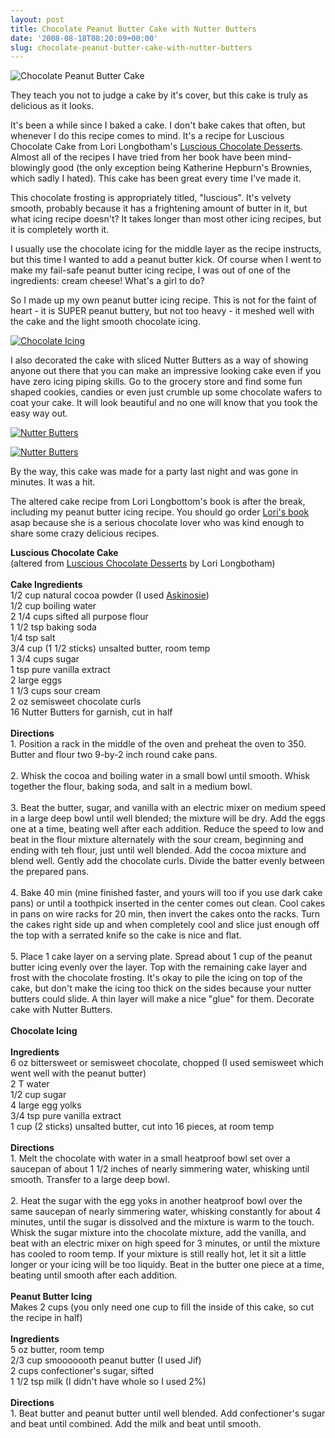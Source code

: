 ```yaml
---
layout: post
title: Chocolate Peanut Butter Cake with Nutter Butters
date: '2008-08-18T08:20:09+00:00'
slug: chocolate-peanut-butter-cake-with-nutter-butters
---
```

<img src="http://farm4.static.flickr.com/3039/2772351598_c51471c577.jpg?v=0" alt="Chocolate Peanut Butter Cake" class="yellowborder" />

They teach you not to judge a cake by it's cover, but this cake is truly as delicious as it looks.

It's been a while since I baked a cake. I don't bake cakes that often, but whenever I do this recipe comes to mind. It's a recipe for Luscious Chocolate Cake from Lori Longbotham's <a href="http://astore.amazon.com/thechocolatpe-20/detail/0811835162/002-0508011-9314438">Luscious Chocolate Desserts</a>. Almost all of the recipes I have tried from her book have been mind-blowingly good (the only exception being Katherine Hepburn's Brownies, which sadly I hated). This cake has been great every time I've made it.

This chocolate frosting is appropriately titled, "luscious". It's velvety smooth, probably because it has a frightening amount of butter in it, but what icing recipe doesn't? It takes longer than most other icing recipes, but it is completely worth it. 

I usually use the chocolate icing for the middle layer as the recipe instructs, but this time I wanted to add a peanut butter kick. Of course when I went to make my fail-safe peanut butter icing recipe, I was out of one of the ingredients: cream cheese! What's a girl to do?

So I made up my own peanut butter icing recipe. This is not for the faint of heart - it is SUPER peanut buttery, but not too heavy - it meshed well with the cake and the light smooth chocolate icing. 

<a href="http://www.flickr.com/photos/kstar810/2771503275/"><img src="http://farm4.static.flickr.com/3279/2771503275_d300f5c8d7.jpg?v=0" alt="Chocolate Icing" /></a>

I also decorated the cake with sliced Nutter Butters as a way of showing anyone out there that you can make an impressive looking cake even if you have zero icing piping skills. Go to the grocery store and find some fun shaped cookies, candies or even just crumble up some chocolate wafers to coat your cake. It will look beautiful and no one will know that you took the easy way out.

<a href="http://www.flickr.com/photos/kstar810/2771502479/"><img src="http://farm4.static.flickr.com/3267/2771502479_1c16e8b15b.jpg?v=0" alt="Nutter Butters" /></a>

<a href="http://www.flickr.com/photos/kstar810/2772343810/"><img src="http://farm4.static.flickr.com/3192/2772343810_c5407fb948.jpg?v=0" alt="Nutter Butters" /></a>

By the way, this cake was made for a party last night and was gone in minutes. It was a hit.

The altered cake recipe from Lori Longbottom's book is after the break, including my peanut butter icing recipe. You should go order <a href="http://astore.amazon.com/thechocolatpe-20/detail/0811835162/002-0508011-9314438">Lori's book</a> asap because she is a serious chocolate lover who was kind enough to share some crazy delicious recipes.

<div class="recipe">
<strong>Luscious Chocolate Cake </strong><br>
(altered from <a href="http://astore.amazon.com/thechocolatpe-20/detail/0811835162/002-0508011-9314438">Luscious Chocolate Desserts</a> by Lori Longbotham)<br>
<br>
<strong>Cake Ingredients</strong><br>
1/2 cup natural cocoa powder (I used <a href="http://www.askinosie.com/p-45-single-origin-natural-cocoa-powder.aspx">Askinosie</a>)<br>
1/2 cup boiling water<br>
2 1/4 cups sifted all purpose flour<br>
1 1/2 tsp baking soda<br>
1/4 tsp salt<br>
3/4 cup (1 1/2 sticks) unsalted butter, room temp<br>
1 3/4 cups sugar<br>
1 tsp pure vanilla extract<br>
2 large eggs<br>
1 1/3 cups sour cream<br>
2 oz semisweet chocolate curls<br>
16 Nutter Butters for garnish, cut in half<br>
<br>
<strong>Directions</strong><br>
1. Position a rack in the middle of the oven and preheat the oven to 350. Butter and flour two 9-by-2 inch round cake pans.<br>
<br>
2. Whisk the cocoa and boiling water in a small bowl until smooth. Whisk together the flour, baking soda, and salt in a medium bowl.<br>
<br>
3. Beat the butter, sugar, and vanilla with an electric mixer on medium speed in a large deep bowl until well blended; the mixture will be dry. Add the eggs one at a time, beating well after each addition. Reduce the speed to low and beat in the flour mixture alternately with the sour cream, beginning and ending with teh flour, just until well blended. Add the cocoa mixture and blend well. Gently add the chocolate curls. Divide the batter evenly between the prepared pans.<br>
<br>
4. Bake 40 min (mine finished faster, and yours will too if you use dark cake pans) or until a toothpick inserted in the center comes out clean. Cool cakes in pans on wire racks for 20 min, then invert the cakes onto the racks. Turn the cakes right side up and when completely cool and slice just enough off the top with a serrated knife so the cake is nice and flat.<br>
<br>
5. Place 1 cake layer on a serving plate. Spread about 1 cup of the peanut butter icing evenly over the layer. Top with the remaining cake layer and frost with the chocolate frosting. It's okay to pile the icing on top of the cake, but don't make the icing too thick on the sides because your nutter butters could slide. A thin layer will make a nice "glue" for them. Decorate cake with Nutter Butters.<br>
<br>
<strong>Chocolate Icing</strong><br>
<br>
<strong>Ingredients</strong><br>
6 oz bittersweet or semisweet chocolate, chopped (I used semisweet which went well with the peanut butter)<br>
2 T water<br>
1/2 cup sugar<br>
4 large egg yolks<br>
3/4 tsp pure vanilla extract<br>
1 cup (2 sticks) unsalted butter, cut into 16 pieces, at room temp<br>
<br>
<strong>Directions</strong><br>
1. Melt the chocolate with water in a small heatproof bowl set over a saucepan of about 1 1/2 inches of nearly simmering water, whisking until smooth. Transfer to a large deep bowl.<br>
<br>
2. Heat the sugar with the egg yoks in another heatproof bowl over the same saucepan of nearly simmering water, whisking constantly for about 4 minutes, until the sugar is dissolved and the mixture is warm to the touch. Whisk the sugar mixture into the chocolate mixture, add the vanilla, and beat with an electric mixer on high speed for 3 minutes, or until the mixture has cooled to room temp. If your mixture is still really hot, let it sit a little longer or your icing will be too liquidy. Beat in the butter one piece at a time, beating until smooth after each addition.<br>
<br>
<strong>Peanut Butter Icing</strong><br>
Makes 2 cups (you only need one cup to fill the inside of this cake, so cut the recipe in half)<br>
<br>
<strong>Ingredients</strong><br>
5 oz butter, room temp<br>
2/3 cup smooooooth peanut butter (I used Jif)<br>
2 cups confectioner's sugar, sifted<br>
1 1/2 tsp milk (I didn't have whole so I used 2%)<br>
<br>
<strong>Directions</strong><br>
1. Beat butter and peanut butter until well blended. Add confectioner's sugar and beat until combined. Add the milk and beat until smooth.
</div>
